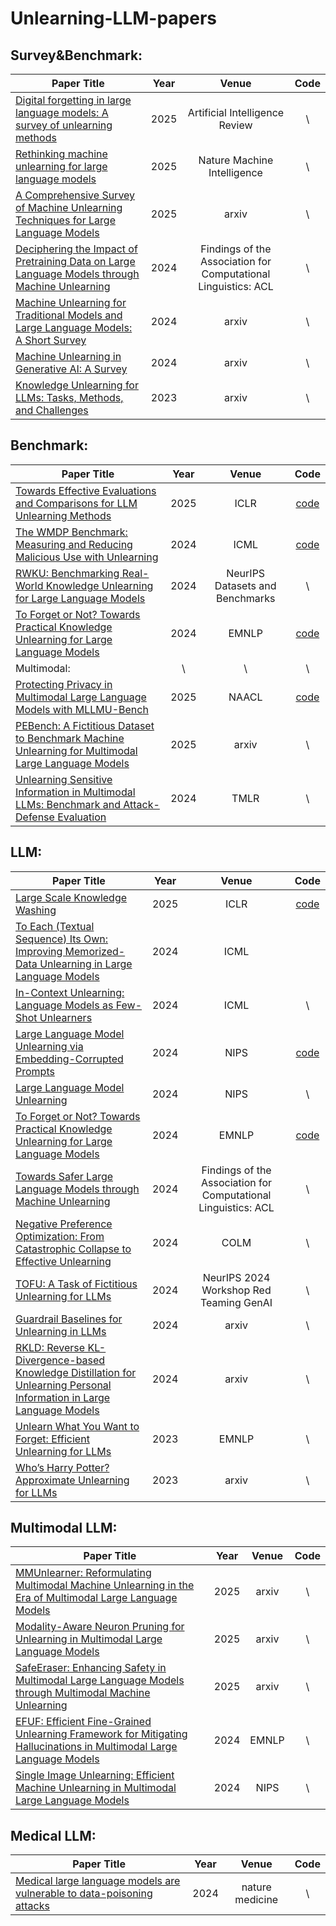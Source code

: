 # Unlearning-LLM-papers
## Survey&Benchmark:
| Paper Title | Year | Venue | Code |
| ------------- | :-------------: | :-------------: | :-------------: |
[Digital forgetting in large language models: A survey of unlearning methods](https://link.springer.com/article/10.1007/s10462-024-11078-6) | 2025 | Artificial Intelligence Review | \ |
[Rethinking machine unlearning for large language models](https://www.nature.com/articles/s42256-025-00985-0) | 2025 | Nature Machine Intelligence | \
[A Comprehensive Survey of Machine Unlearning Techniques for Large Language Models](https://arxiv.org/html/2503.01854v1) | 2025 | arxiv | \ |
[Deciphering the Impact of Pretraining Data on Large Language Models through Machine Unlearning](https://aclanthology.org/2024.findings-acl.559/) | 2024 | Findings of the Association for Computational Linguistics: ACL | \
[Machine Unlearning for Traditional Models and Large Language Models: A Short Survey](https://arxiv.org/abs/2404.01206) | 2024 | arxiv | \ |
[Machine Unlearning in Generative AI: A Survey](https://arxiv.org/abs/2407.20516) | 2024 | arxiv | \ |
[Knowledge Unlearning for LLMs: Tasks, Methods, and Challenges](https://arxiv.org/abs/2311.15766) | 2023 | arxiv | \


## Benchmark:
| Paper Title | Year | Venue | Code |
| ------------- | :-------------: | :-------------: | :-------------: |
[Towards Effective Evaluations and Comparisons for LLM Unlearning Methods](https://openreview.net/forum?id=wUtCieKuQU) | 2025 | ICLR | [code](https://github.com/tmlr-group/Unlearning-with-Control) |
[The WMDP Benchmark: Measuring and Reducing Malicious Use with Unlearning](https://proceedings.mlr.press/v235/li24bc.html) | 2024 | ICML | [code](https://github.com/centerforaisafety/wmdp) 
[RWKU: Benchmarking Real-World Knowledge Unlearning for Large Language Models](https://openreview.net/forum?id=wOmtZ5FgMH#discussion) | 2024 | NeurIPS Datasets and Benchmarks | \ |
[To Forget or Not? Towards Practical Knowledge Unlearning for Large Language Models](https://aclanthology.org/2024.findings-emnlp.82/) | 2024 |EMNLP | [code](https://github.com/zjunlp/KnowUnDo?utm_source=catalyzex.com)
Multimodal: | \ | \ | \ |
[Protecting Privacy in Multimodal Large Language Models with MLLMU-Bench](https://arxiv.org/abs/2410.22108) | 2025 | NAACL | [code](https://github.com/franciscoliu/MLLMU-Bench?tab=readme-ov-file)
[PEBench: A Fictitious Dataset to Benchmark Machine Unlearning for Multimodal Large Language Models](https://arxiv.org/abs/2503.12545) | 2025 | arxiv | \ |
[Unlearning Sensitive Information in Multimodal LLMs: Benchmark and Attack-Defense Evaluation](https://openreview.net/forum?id=YcnjgKbZQS) | 2024 | TMLR | \ |

## LLM:
| Paper Title | Year | Venue | Code |
| ------------- | :-------------: | :-------------: | :-------------: |
[Large Scale Knowledge Washing](https://arxiv.org/abs/2405.16720) | 2025 | ICLR | [code](https://github.com/wangyu-ustc/largescalewashing)
[To Each (Textual Sequence) Its Own: Improving Memorized-Data Unlearning in Large Language Models](https://proceedings.mlr.press/v235/barbulescu24a.html) | 2024 | ICML | 
[In-Context Unlearning: Language Models as Few-Shot Unlearners](https://proceedings.mlr.press/v235/pawelczyk24a.html) | 2024 | ICML | \
[Large Language Model Unlearning via Embedding-Corrupted Prompts](https://proceedings.neurips.cc/paper_files/paper/2024/hash/d6359156e0e30b1caa116a4306b12688-Abstract-Conference.html) | 2024 | NIPS | [code](https://github.com/chrisliu298/llm-unlearn-eco)
[Large Language Model Unlearning](https://proceedings.neurips.cc/paper_files/paper/2024/hash/be52acf6bccf4a8c0a90fe2f5cfcead3-Abstract-Conference.html) | 2024 | NIPS | \
[To Forget or Not? Towards Practical Knowledge Unlearning for Large Language Models](https://aclanthology.org/2024.findings-emnlp.82/) | 2024 |EMNLP | [code](https://github.com/zjunlp/KnowUnDo?utm_source=catalyzex.com)
[Towards Safer Large Language Models through Machine Unlearning](https://aclanthology.org/2024.findings-acl.107/) | 2024 | Findings of the Association for Computational Linguistics: ACL | \
[Negative Preference Optimization: From Catastrophic Collapse to Effective Unlearning](https://openreview.net/forum?id=MXLBXjQkmb#discussion) | 2024 | COLM | \
[TOFU: A Task of Fictitious Unlearning for LLMs](https://openreview.net/forum?id=P8seBluN3c) | 2024 | NeurIPS 2024 Workshop Red Teaming GenAI | \
[Guardrail Baselines for Unlearning in LLMs](https://arxiv.org/abs/2403.03329) | 2024 | arxiv | \
[RKLD: Reverse KL-Divergence-based Knowledge Distillation for Unlearning Personal Information in Large Language Models](https://arxiv.org/abs/2406.01983) | 2024 | arxiv | \
[Unlearn What You Want to Forget: Efficient Unlearning for LLMs](https://aclanthology.org/2023.emnlp-main.738/) | 2023 | EMNLP | \
[Who’s Harry Potter? Approximate Unlearning for LLMs](https://openreview.net/forum?id=PDct7vrcvT) | 2023 | arxiv | \


## Multimodal LLM:
| Paper Title | Year | Venue | Code |
| ------------- | :-------------: | :-------------: | :-------------: |
[MMUnlearner: Reformulating Multimodal Machine Unlearning in the Era of Multimodal Large Language Models](https://arxiv.org/abs/2502.11051) | 2025 | arxiv | \
[Modality-Aware Neuron Pruning for Unlearning in Multimodal Large Language Models](https://arxiv.org/abs/2502.15910) | 2025 | arxiv | \
[SafeEraser: Enhancing Safety in Multimodal Large Language Models through Multimodal Machine Unlearning](https://arxiv.org/abs/2502.12520) | 2025 |arxiv | \
[EFUF: Efficient Fine-Grained Unlearning Framework for Mitigating Hallucinations in Multimodal Large Language Models](https://aclanthology.org/2024.emnlp-main.67/) | 2024 | EMNLP | \
[Single Image Unlearning: Efficient Machine Unlearning in Multimodal Large Language Models](https://proceedings.neurips.cc/paper_files/paper/2024/hash/3e53d82a1113e3d240059a9195668edc-Abstract-Conference.html) | 2024 | NIPS | \ 

## Medical LLM:
| Paper Title | Year | Venue | Code |
| ------------- | :-------------: | :-------------: | :-------------: |
[Medical large language models are vulnerable to data-poisoning attacks](https://www.nature.com/articles/s41591-024-03445-1) | 2024 | nature medicine | \
